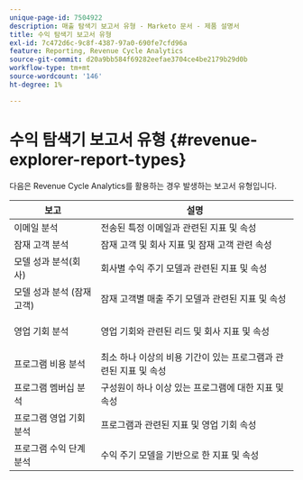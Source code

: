 ```yaml
---
unique-page-id: 7504922
description: 매출 탐색기 보고서 유형 - Marketo 문서 - 제품 설명서
title: 수익 탐색기 보고서 유형
exl-id: 7c472d6c-9c8f-4387-97a0-690fe7cfd96a
feature: Reporting, Revenue Cycle Analytics
source-git-commit: d20a9bb584f69282eefae3704ce4be2179b29d0b
workflow-type: tm+mt
source-wordcount: '146'
ht-degree: 1%

---
```


# 수익 탐색기 보고서 유형 {#revenue-explorer-report-types}

다음은 Revenue Cycle Analytics를 활용하는 경우 발생하는 보고서 유형입니다.

<table> 
 <thead> 
  <tr> 
   <th>보고</th> 
   <th>설명</th> 
  </tr> 
 </thead> 
 <tbody> 
  <tr> 
   <td>이메일 분석</td> 
   <td>전송된 특정 이메일과 관련된 지표 및 속성</td> 
  </tr> 
  <tr> 
   <td>잠재 고객 분석</td> 
   <td>잠재 고객 및 회사 지표 및 잠재 고객 관련 속성</td> 
  </tr> 
  <tr> 
   <td>모델 성과 분석(회사)</td> 
   <td>회사별 수익 주기 모델과 관련된 지표 및 속성</td> 
  </tr> 
  <tr> 
   <td>모델 성과 분석 (잠재 고객)</td> 
   <td>잠재 고객별 매출 주기 모델과 관련된 지표 및 속성</td> 
  </tr> 
  <tr> 
   <td>영업 기회 분석</td> 
   <td><p>영업 기회와 관련된 리드 및 회사 지표 및 속성</p></td> 
  </tr> 
  <tr> 
   <td>프로그램 비용 분석</td> 
   <td>최소 하나 이상의 비용 기간이 있는 프로그램과 관련된 지표 및 속성</td> 
  </tr> 
  <tr> 
   <td>프로그램 멤버십 분석</td> 
   <td>구성원이 하나 이상 있는 프로그램에 대한 지표 및 속성</td> 
  </tr> 
  <tr> 
   <td>프로그램 영업 기회 분석</td> 
   <td>프로그램과 관련된 지표 및 영업 기회 속성</td> 
  </tr> 
  <tr> 
   <td>프로그램 수익 단계 분석</td> 
   <td>수익 주기 모델을 기반으로 한 지표 및 속성</td> 
  </tr> 
 </tbody> 
</table>
